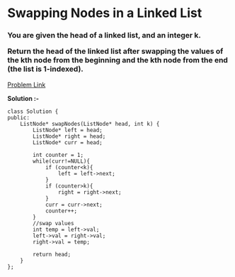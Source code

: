 #  Swapping Nodes in a Linked List

<h3>
You are given the head of a linked list, and an integer k.

Return the head of the linked list after swapping the values of the kth node from the beginning and the kth node from the end (the list is 1-indexed).
</h3>

[Problem Link](https://leetcode.com/problems/swapping-nodes-in-a-linked-list/description/)

**Solution :-**

```
class Solution {
public:
    ListNode* swapNodes(ListNode* head, int k) {
        ListNode* left = head;
        ListNode* right = head;
        ListNode* curr = head;
        
        int counter = 1;
        while(curr!=NULL){
            if (counter<k){
                left = left->next;
            }
            if (counter>k){
                right = right->next;
            }
            curr = curr->next;
            counter++;
        }
        //swap values
        int temp = left->val;
        left->val = right->val;
        right->val = temp;
        
        return head;
    }
};
```
